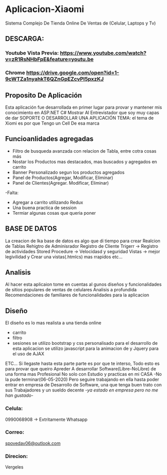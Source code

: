 # Aplicacion-Xiaomi
Sistema Complejo De Tienda Online De Ventas de (Celular, Laptops y Tv)  

## DESCARGA:
### Youtube Vista Previa: https://www.youtube.com/watch?v=zR1RsNHbFpE&feature=youtu.be
### Chrome https://drive.google.com/open?id=1-9cWTZa1nyahkT6QZnGpEZcvPI5pxzKJ

## Proposito De Aplicación
Esta aplicación fue desarrollada en primer lugar para provar y mantener mis conocimiento en ASP.NET C#
Mostrar Al Entrevistador que soy muy capas de dar SOPORTE O DESARROLLAR UNA APLICACIÓN
TEMA: el tema de Xiomi es por que Tengo un Cell De esa marca

## Funcioanlidades agregadas
- Filtro de busqueda avanzada con relacion de Tabla, entre cotra cosas más
- Nostar los Productos mas destacados, mas buscados y agregados en carrito
- Banner Personalizado segun los productos agregados 
- Panel de Productos(Agregar, Modificar, Eliminar)
- Panel de Clientes(Agregar. Modificar, Eliminar)

-Falta:  
  - Agregar a carrito utilizando Redux
  - Una buena practica de session 
  - Termiar algunas cosas que queria poner  
  
## BASE DE DATOS
La creacion de lka base de datos es algo que di tiempo para crear
Realcion de Tablas
Rehigtro de Adminisrador 
Registro de Cliente
Trigerr -> Registro de actividades 
Stored Procedure -> Velocidasd y seguridad
Vistas -> mejor legivilidad y Crear una vistas(.htmlcs) mas rrapidos
etc...

## Analisis 
Al hacer esta aplicaion tome en cuentas al gunos diseños y funcionalidades de sitios populares de ventas de celulares
Analisis a profundida
Recomendaciones de familiares de funcionalidades para la aplicacion

## Diseño
El diseño es lo mas realista a una tienda online
- carrito
- filtro
- sesiones
se utilizo bootstrap y css personalisado para el desarrollo de esta aplicacion
se utilizo javascript para la animacion de y Jquery para el uso de AJAX 


ETC...
Si llegaste hasta esta parte parte es por que te interso, 
Todo esto es para provar que queiro Apreder A desarrollar Software(Libre-NoLibre) de una forma mas Profesional
No solo con Estudio y practicas en mi CASA
-No la pude terminar(06-05-2020) Pero seguire trabajando en ella hasta poder entrar en empresa de Desarrollo de Software, una que tenga buen trato con sus Trabajadores y un sueldo decente *-ya estado en empresa pero no me han gustado-*     
### Celula: 
0990068908 -> Extritamente Whatsapp 
### Correo: 
spovedav06@outlook.com 
### Direcion: 
Vergeles

